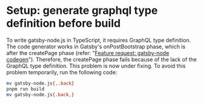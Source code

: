 # Setup: generate graphql type definition before build

To write gatsby-node.js in TypeScript, it requires GraphQL type definition.
The code generator works in Gatsby's onPostBootstrap phase, which is after the createPage phase
(refer: "[Feature request: gatsby-node codegen](https://github.com/d4rekanguok/gatsby-typescript/issues/29)").
Therefore, the createPage phase fails because of the lack of the GraphQL type definition.
This problem is now under fixing. To avoid this problem temporarily, run the following code:

```bash
mv gatsby-node.js{,.back}
pnpm run build
mv gatsby-node.js{.back,}
```
